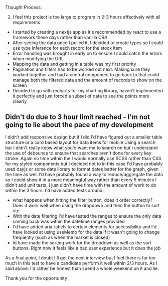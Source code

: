 Thought Process:

1. I feel this project is too large to program in 2-3 hours effectively with all requirements

- I started by creating a nextjs app as it's recommended by react to use a framework these days rather than vanilla CRA
- After seeing the data once I pulled it, I decided to create types so I could use type inferance for each record for the stock item
- Error handling was brought in early on to ensure I could catch the errors when modifying the URL
- Mapping the data and getting in a table was my first priority
- Pagination and filters had to be worked out next. Making sure they worked together and had a central component to go back to that could manage both the filtered data and the amount of records to show on the screen
- Decided to go with recharts for my charting library, haven't implemented it perfectly and just forced a subset of data to see the points more clearly

## Didn't do due to 3 hour limit reached - I'm not going to lie about the pace of my development

I didn't add responsive design but if I did I'd have figured out a smaller table structure or a card based layout for data items for mobile
Using a search bar I didn't really know what you'd want me to search on but I understand the use of debounce to ensure that searches aren't done for every key stroke. Again no time within the
I would normally use SCSS rather than CSS for my styled components but I decided not to in this case
I'd have probably used dayjs or some date library to format dates better for the graph, given the time as well I'd have probably found a way to reduce/aggregate the data so I could show it in a more meaningful way rather than every 5 minutes
I didn't add unit tests, I just didn't have time with the amount of work to do within the 3 hours. I'd have added tests around:

- what happens when hitting the filter button, does it order correctly? Does it work well when using the dropdown and then the button to sort etc
- With the date filtering I'd have tested the ranges to ensure the only data coming back was within the datetime ranges provided
- I'd have added aria-labels to certain elements for accessibility and I'd have looked at using useMemo for the data if it wasn't going to change frequently (such as when the market is closed)
- Id have made the sorting work for the dropdown as well as the sort buttons. Right now it feels like a bad user experience but it does the job

As a final point, I doubt I'll get the next interview but I feel there is far too much in this test to have a candidate perform it well within 2/3 hours. As I said above. I'd rather be honest than spend a whole weekend on it and lie.

Thank you for the opportunity
